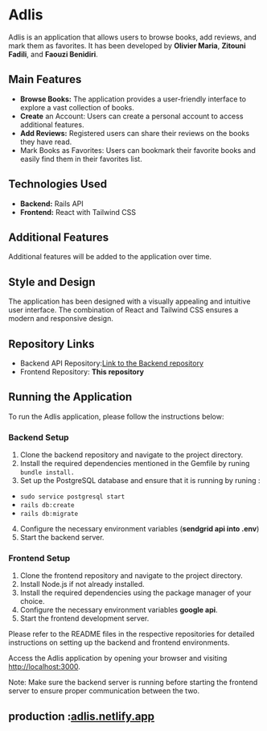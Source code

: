 # Adlis

Adlis is an application that allows users to browse books, add reviews, and mark them as favorites. It has been developed by **Olivier Maria**, **Zitouni Fadili**, and **Faouzi Benidiri**.

## Main Features

- **Browse Books:** The application provides a user-friendly interface to explore a vast collection of books.
- **Create** an Account: Users can create a personal account to access additional features.
- **Add Reviews:** Registered users can share their reviews on the books they have read.
- Mark Books as Favorites: Users can bookmark their favorite books and easily find them in their favorites list.

## Technologies Used

- **Backend:** Rails API
- **Frontend:** React with Tailwind CSS

## Additional Features

Additional features will be added to the application over time.

## Style and Design

The application has been designed with a visually appealing and intuitive user interface. The combination of React and Tailwind CSS ensures a modern and responsive design.

## Repository Links

- Backend API Repository:[Link to the Backend repository](https://github.com/faouzi-benidiri/adlis_back)
- Frontend Repository: **This repository**

## Running the Application

To run the Adlis application, please follow the instructions below:

### Backend Setup

1. Clone the backend repository and navigate to the project directory.
2. Install the required dependencies mentioned in the Gemfile by runing `bundle install.`
3. Set up the PostgreSQL database and ensure that it is running by runing :

- `sudo service postgresql start`
- `rails db:create`
- `rails db:migrate`

4. Configure the necessary environment variables (**sendgrid api into .env**)
5. Start the backend server.

### Frontend Setup

1. Clone the frontend repository and navigate to the project directory.
2. Install Node.js if not already installed.
3. Install the required dependencies using the package manager of your choice.
4. Configure the necessary environment variables **google api**.
5. Start the frontend development server.

Please refer to the README files in the respective repositories for detailed instructions on setting up the backend and frontend environments.

Access the Adlis application by opening your browser and visiting [http://localhost:3000](http://localhost:3000).

Note: Make sure the backend server is running before starting the frontend server to ensure proper communication between the two.

## production :[adlis.netlify.app](www.adlis.netlify.app)
